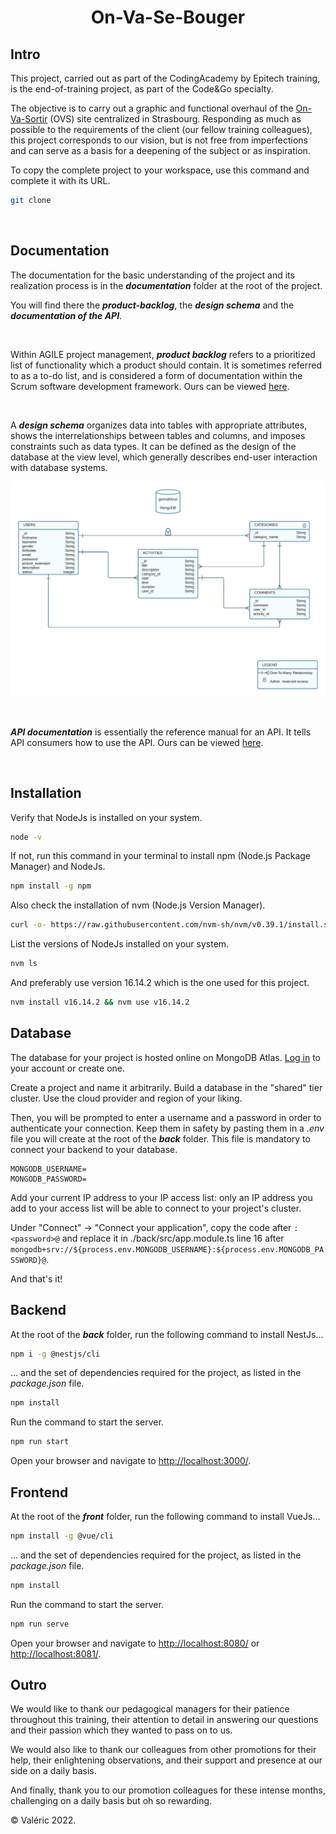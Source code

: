 # <center>On-Va-Se-Bouger</center>

## Intro

This project, carried out as part of the CodingAcademy by Epitech training, is the end-of-training project, as part of the Code&Go specialty.

The objective is to carry out a graphic and functional overhaul of the [On-Va-Sortir](https://strasbourg.onvasortir.com/) (OVS) site centralized in Strasbourg. Responding as much as possible to the requirements of the client (our fellow training colleagues), this project corresponds to our vision, but is not free from imperfections and can serve as a basis for a deepening of the subject or as inspiration.

To copy the complete project to your workspace, use this command and complete it with its URL.

```bash
git clone
```

<br />

## Documentation

The documentation for the basic understanding of the project and its realization process is in the ***documentation*** folder at the root of the project.

You will find there the ***product-backlog***, the ***design schema*** and the ***documentation of the API***.

<br />

Within AGILE project management, ***product backlog*** refers to a prioritized list of functionality which a product should contain. It is sometimes referred to as a to-do list, and is considered a form of documentation within the Scrum software development framework. Ours can be viewed [here](./documentation/Backlog%20Product.xlsx).

<br />

A ***design schema*** organizes data into tables with appropriate attributes, shows the interrelationships between tables and columns, and imposes constraints such as data types. It can be defined as the design of the database at the view level, which generally describes end-user interaction with database systems.

![alt text](./documentation/Design%20Schema.jpeg "Design Schema")

<br />

***API documentation*** is essentially the reference manual for an API. It tells API consumers how to use the API. Ours can be viewed [here](https://docapiovsb.docs.apiary.io/#).

<br />

## Installation

Verify that NodeJs is installed on your system.

```bash
node -v
```

If not, run this command in your terminal to install npm (Node.js Package Manager) and NodeJs.

```bash
npm install -g npm
```

Also check the installation of nvm (Node.js Version Manager).

```bash
curl -o- https://raw.githubusercontent.com/nvm-sh/nvm/v0.39.1/install.sh | bash
```

List the versions of NodeJs installed on your system.

```bash
nvm ls
```

And preferably use version 16.14.2 which is the one used for this project.

```bash
nvm install v16.14.2 && nvm use v16.14.2
```

## Database

The database for your project is hosted online on MongoDB Atlas. [Log in](https://account.mongodb.com/account/login) to your account or create one.

Create a project and name it arbitrarily. Build a database in the "shared" tier cluster. Use the cloud provider and region of your liking.

Then, you will be prompted to enter a username and a password in order to authenticate your connection. Keep them in safety by pasting them in a *.env* file you will create at the root of the ***back*** folder. This file is mandatory to connect your backend to your database.

```env
MONGODB_USERNAME=
MONGODB_PASSWORD=
```

Add your current IP address to your IP access list: only an IP address you add to your access list will be able to connect to your project's cluster.

Under "Connect" -> "Connect your application", copy the code after `:<password>@` and replace it in ./back/src/app.module.ts line 16 after `mongodb+srv://${process.env.MONGODB_USERNAME}:${process.env.MONGODB_PASSWORD}@`.

And that's it!

## Backend

At the root of the ***back*** folder, run the following command to install NestJs...

```bash
npm i -g @nestjs/cli
```

... and the set of dependencies required for the project, as listed in the *package.json* file.

```bash
npm install
```

Run the command to start the server.

```bash
npm run start
```

Open your browser and navigate to <http://localhost:3000/>.

## Frontend

At the root of the ***front*** folder, run the following command to install VueJs...

```bash
npm install -g @vue/cli
```

... and the set of dependencies required for the project, as listed in the *package.json* file.

```bash
npm install
```

Run the command to start the server.
```bash
npm run serve
```

Open your browser and navigate to <http://localhost:8080/> or <http://localhost:8081/>.

## Outro

We would like to thank our pedagogical managers for their patience throughout this training, their attention to detail in answering our questions and their passion which they wanted to pass on to us.

We would also like to thank our colleagues from other promotions for their help, their enlightening observations, and their support and presence at our side on a daily basis.

And finally, thank you to our promotion colleagues for these intense months, challenging on a daily basis but oh so rewarding.

&copy; Valéric 2022.
